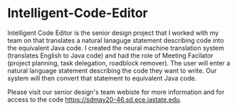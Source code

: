 # Intelligent-Code-Editor
Intelligent Code Editor is the senior design project that I worked with my team on that translates a natural lanaguge statement describing code into the equivalent Java code. I created the neural machine translation system (translates English to Java code) and had the role of Meeting Facilator (project planning, task delegation, roadblock remover). The user will enter a natural language statement describing the code they want to write. Our system will then convert that statement to equivalent Java code.

Please visit our senior design's team webiste for more information and for access to the code https://sdmay20-46.sd.ece.iastate.edu.
